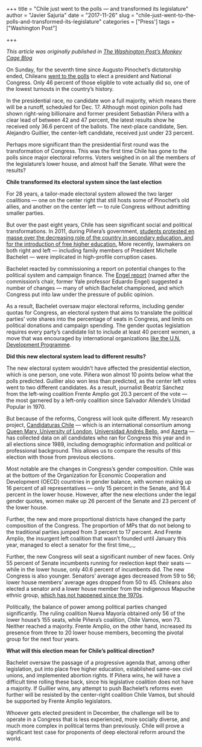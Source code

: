 +++
title = "Chile just went to the polls — and transformed its legislature"
author = "Javier Sajuria"
date = "2017-11-26"
slug = "chile-just-went-to-the-polls-and-transformed-its-legislature"
categories = ["Press']
tags = ["Washington Post"]

+++

*This article was originally published in [The Washington Post’s Monkey Cage Blog][1]*

On Sunday, for the seventh time since Augusto Pinochet’s dictatorship ended, Chileans [went to the polls][2] to elect a president and National Congress. Only 46 percent of those eligible to vote actually did so, one of the lowest turnouts in the country’s history.

In the presidential race, no candidate won a full majority, which means there will be a runoff, scheduled for Dec. 17. Although most opinion polls had shown right-wing billionaire and former president Sebastián Piñera with a clear lead of between 42 and 47 percent, the latest results show he received only 36.6 percent of the ballots. The next-place candidate, Sen. Alejandro Guillier, the center-left candidate, received just under 23 percent.

Perhaps more significant than the presidential first round was the transformation of Congress. This was the first time Chile has gone to the polls since major electoral reforms. Voters weighed in on all the members of the legislature’s lower house, and almost half the Senate. What were the results?

**Chile transformed its electoral system since the last election**

For 28 years, a tailor-made electoral system allowed the two larger coalitions — one on the center right that still hosts some of Pinochet’s old allies, and another on the center left — to rule Congress without admitting smaller parties.

But over the past eight years, Chile has seen significant social and political transformations. In 2011, during Piñera’s government, [students protested en masse over the decreasing role of the country in secondary education, and for the introduction of free higher education.][3] More recently, lawmakers on both right and left — including family members of President Michelle Bachelet — were implicated in high-profile corruption cases.

Bachelet reacted by commissioning a report on potential changes to the political system and campaign finance. The [Engel report][4] (named after the commission’s chair, former Yale professor Eduardo Engel) suggested a number of changes — many of which Bachelet championed, and which Congress put into law under the pressure of public opinion.

As a result, Bachelet oversaw major electoral reforms, including gender quotas for Congress, an electoral system that aims to translate the political parties’ vote shares into the percentage of seats in Congress, and limits on political donations and campaign spending. The gender quotas legislation requires every party’s candidate list to include at least 40 percent women, a move that was encouraged by international organizations [like the U.N. Development Programme][5].

**Did this new electoral system lead to different results?**

The new electoral system wouldn’t have affected the presidential election, which is one person, one vote. Piñera won almost 10 points below what the polls predicted. Guillier also won less than predicted, as the center left votes went to two different candidates. As a result, journalist Beatriz Sánchez from the left-wing coalition Frente Amplio got 20.3 percent of the vote — the most garnered by a left-only coalition since Salvador Allende’s Unidad Popular in 1970.

But because of the reforms, Congress will look quite different. My research project, [Candidaturas Chile][6] — which is an international consortium among [Queen Mary, University of London][7], [Universidad Andrés Bello][8], and [Azerta][9] — has collected data on all candidates who ran for Congress this year and in all elections since 1989, including demographic information and political or professional background. This allows us to compare the results of this election with those from previous elections.

Most notable are the changes in Congress’s gender composition. Chile was at the bottom of the Organization for Economic Cooperation and Development (OECD) countries in gender balance, with women making up 16 percent of all representatives — only 15 percent in the Senate, and 16.4 percent in the lower house. However, after the new elections under the legal gender quotes, women make up 26 percent of the Senate and 23 percent of the lower house.

Further, the new and more proportional districts have changed the party composition of the Congress. The proportion of MPs that do not belong to the traditional parties jumped from 3 percent to 17 percent. And Frente Amplio, the insurgent left coalition that wasn’t founded until January this year, managed to elect a senator for the first time_._

Further, the new Congress will seat a significant number of new faces. Only 55 percent of Senate incumbents running for reelection kept their seats — while in the lower house, only 40.6 percent of incumbents did. The new Congress is also younger. Senators’ average ages decreased from 59 to 56; lower house members’ average ages dropped from 50 to 45. Chileans also elected a senator and a lower house member from the indigenous Mapuche ethnic group, [which has not happened since the 1970s][10].


Politically, the balance of power among political parties changed significantly. The ruling coalition Nueva Mayoría obtained only 56 of the lower house’s 155 seats, while Piñera’s coalition, Chile Vamos, won 73. Neither reached a majority. Frente Amplio, on the other hand, increased its presence from three to 20 lower house members, becoming the pivotal group for the next four years.

**What will this election mean for Chile’s political direction?**

Bachelet oversaw the passage of a progressive agenda that, among other legislation, put into place free higher education, established same-sex civil unions, and implemented abortion rights. If Piñera wins, he will have a difficult time rolling these back, since his legislative coalition does not have a majority. If Guillier wins, any attempt to push Bachelet’s reforms even further will be resisted by the center-right coalition Chile Vamos, but should be supported by Frente Amplio legislators.

Whoever gets elected president in December, the challenge will be to operate in a Congress that is less experienced, more socially diverse, and much more complex in political terms than previously. Chile will prove a significant test case for proponents of deep electoral reform around the world.

 [1]: https://www.washingtonpost.com/news/monkey-cage/wp/2017/11/21/chile-just-went-to-the-polls-and-transformed-its-legislature/?utm_term=.ba66d4f05cb0
 [2]: http://santiagotimes.cl/2017/11/20/chile-elections-2017-pinera-wins-first-round-of-chile-election-faces-runoff/
 [3]: http://www.bbc.co.uk/news/world-latin-america-14487555
 [4]: http://consejoanticorrupcion.cl/informe/
 [5]: http://www.cl.undp.org/content/chile/es/home/presscenter/articles/2017/03/27/-c-mo-aseguramos-la-participaci-n-de-las-mujeres-en-pol-tica-implementaci-n-del-criterio-de-paridad-en-las-pr-ximas-elecciones-en-chile.html
 [6]: http://www.candidaturaschile.cl/
 [7]: http://www.qmul.ac.uk/
 [8]: http://www.unab.cl/
 [9]: http://www.azerta.cl/
 [10]: http://www.puntofinal.cl/667/rosendo.php